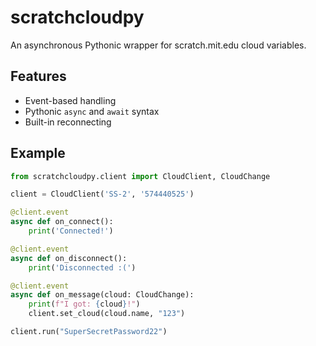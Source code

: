 # scratchcloudpy
An asynchronous Pythonic wrapper for scratch.mit.edu cloud variables.

## Features
 * Event-based handling
 * Pythonic `async` and `await` syntax
 * Built-in reconnecting

## Example
```python
from scratchcloudpy.client import CloudClient, CloudChange

client = CloudClient('SS-2', '574440525')

@client.event
async def on_connect():
    print('Connected!')

@client.event
async def on_disconnect():
    print('Disconnected :(')

@client.event
async def on_message(cloud: CloudChange):
    print(f"I got: {cloud}!")
    client.set_cloud(cloud.name, "123")

client.run("SuperSecretPassword22")
```